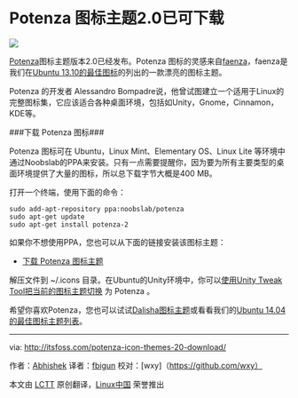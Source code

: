 Potenza 图标主题2.0已可下载
=================================================
![](http://itsfoss.itsfoss.netdna-cdn.com/wp-content/uploads/2014/09/Potenza_Icons.jpeg)

[Potenza][1]图标主题版本2.0已经发布。Potenza 图标的灵感来自[faenza][2]，faenza是我们在[Ubuntu 13.10的最佳图标][3]的列出的一款漂亮的图标主题。

Potenza 的开发者 Alessandro Bompadre说，他曾试图建立一个适用于Linux的完整图标集，它应该适合各种桌面环境，包括如Unity，Gnome，Cinnamon，KDE等。

###下载 Potenza 图标###

Potenza 图标可在 Ubuntu，Linux Mint、Elementary OS、Linux Lite 等环境中通过Noobslab的PPA来安装。只有一点需要提醒你，因为要为所有主要类型的桌面环境提供了大量的图标，所以总下载字节大概是400 MB。

打开一个终端，使用下面的命令：

    sudo add-apt-repository ppa:noobslab/potenza
    sudo apt-get update
    sudo apt-get install potenza-2

如果你不想使用PPA，您也可以从下面的链接安装该图标主题：

- [下载 Potenza 图标主题][4]

解压文件到 ~/.icons 目录。在Ubuntu的Unity环境中，你可以[使用Unity Tweak Tool把当前的图标主题切换][5] 为 Potenza 。

希望你喜欢Potenza，您也可以试试[Dalisha图标主题][6]或看看我们的[Ubuntu 14.04的最佳图标主题列表][7]。

-------------------------------------------------- ------------------------------

via: http://itsfoss.com/potenza-icon-themes-20-download/

作者：[Abhishek][a]
译者：[fbigun](https://github.com/fbigun)
校对：[wxy]（https://github.com/wxy）

本文由 [LCTT](https://github.com/LCTT/TranslateProject) 原创翻译，[Linux中国](http://linux.cn/) 荣誉推出

[a]:http://itsfoss.com/author/Abhishek/
[1]:https://github.com/AlessandroBompadre/Potenza/
[2]:http://tiheum.deviantart.com/art/Faenza-Icons-173323228
[3]:http://itsfoss.com/best-icon-themes-ubuntu-1310/
[4]:http://gnome-look.org/content/show.php/Potenza+2.0?content=166853
[5]:http://itsfoss.com/best-icon-themes-ubuntu-1404/
[6]:http://itsfoss.com/dalisha-icon-ubuntu-linux/
[7]:http://itsfoss.com/best-icon-themes-ubuntu-1404/
